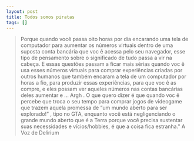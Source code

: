 ```yaml
---
layout: post
title: Todos somos piratas
tags: []
---
```


> Porque quando você passa oito horas por dia encarando uma tela de computador para aumentar os números virtuais dentro de uma suposta conta bancária que voc ê acessa pelo seu navegador, esse tipo de pensamento sobre o significado de tudo passa a vir na cabeça. E essas questões passam a ficar mais sérias quando voc ê usa esses números virtuais para comprar experiências criadas por outros humanos que também encaram a tela de um computador por horas a fio, para produzir essas experiências, para que voc ê as compre, e eles possam ver aqueles números nas contas bancárias deles aumentar e … Argh . O que quero dizer é que quando voc ê percebe que troca o seu tempo para comprar jogos de videogame que trazem aquela promessa de “um mundo aberto para ser explorado!” , tipo no GTA, enquanto você está negligenciando o grande mundo aberto que é a Terra porque você precisa sustentar suas necessidades e vícios/hobbies, é que a coisa fica estranha."
A Voz de Delirium
